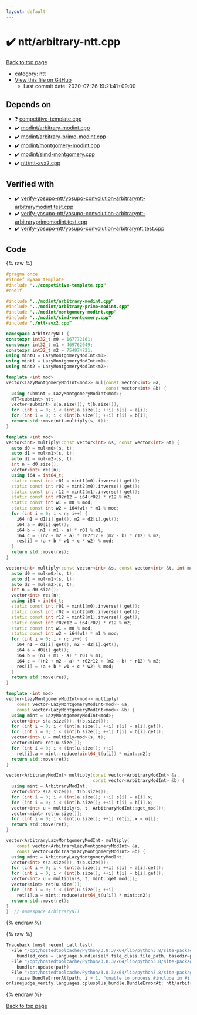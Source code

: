 ```yaml
---
layout: default
---
```


<!-- mathjax config similar to math.stackexchange -->
<script type="text/javascript" async
  src="https://cdnjs.cloudflare.com/ajax/libs/mathjax/2.7.5/MathJax.js?config=TeX-MML-AM_CHTML">
</script>
<script type="text/x-mathjax-config">
  MathJax.Hub.Config({
    TeX: { equationNumbers: { autoNumber: "AMS" }},
    tex2jax: {
      inlineMath: [ ['$','$'] ],
      processEscapes: true
    },
    "HTML-CSS": { matchFontHeight: false },
    displayAlign: "left",
    displayIndent: "2em"
  });
</script>

<script type="text/javascript" src="https://cdnjs.cloudflare.com/ajax/libs/jquery/3.4.1/jquery.min.js"></script>
<script src="https://cdn.jsdelivr.net/npm/jquery-balloon-js@1.1.2/jquery.balloon.min.js" integrity="sha256-ZEYs9VrgAeNuPvs15E39OsyOJaIkXEEt10fzxJ20+2I=" crossorigin="anonymous"></script>
<script type="text/javascript" src="../../assets/js/copy-button.js"></script>
<link rel="stylesheet" href="../../assets/css/copy-button.css" />


# :heavy_check_mark: ntt/arbitrary-ntt.cpp

<a href="../../index.html">Back to top page</a>

* category: <a href="../../index.html#ccb3669c87b2d028539237c4554e3c0f">ntt</a>
* <a href="{{ site.github.repository_url }}/blob/master/ntt/arbitrary-ntt.cpp">View this file on GitHub</a>
    - Last commit date: 2020-07-26 19:21:41+09:00




## Depends on

* :question: <a href="../competitive-template.cpp.html">competitive-template.cpp</a>
* :heavy_check_mark: <a href="../modint/arbitrary-modint.cpp.html">modint/arbitrary-modint.cpp</a>
* :heavy_check_mark: <a href="../modint/arbitrary-prime-modint.cpp.html">modint/arbitrary-prime-modint.cpp</a>
* :heavy_check_mark: <a href="../modint/montgomery-modint.cpp.html">modint/montgomery-modint.cpp</a>
* :heavy_check_mark: <a href="../modint/simd-montgomery.cpp.html">modint/simd-montgomery.cpp</a>
* :heavy_check_mark: <a href="ntt-avx2.cpp.html">ntt/ntt-avx2.cpp</a>


## Verified with

* :heavy_check_mark: <a href="../../verify/verify-yosupo-ntt/yosupo-convolution-arbitraryntt-arbitrarymodint.test.cpp.html">verify-yosupo-ntt/yosupo-convolution-arbitraryntt-arbitrarymodint.test.cpp</a>
* :heavy_check_mark: <a href="../../verify/verify-yosupo-ntt/yosupo-convolution-arbitraryntt-arbitraryprimemodint.test.cpp.html">verify-yosupo-ntt/yosupo-convolution-arbitraryntt-arbitraryprimemodint.test.cpp</a>
* :heavy_check_mark: <a href="../../verify/verify-yosupo-ntt/yosupo-convolution-arbitraryntt.test.cpp.html">verify-yosupo-ntt/yosupo-convolution-arbitraryntt.test.cpp</a>


## Code

<a id="unbundled"></a>
{% raw %}
```cpp
#pragma once
#ifndef Nyaan_template
#include "../competitive-template.cpp"
#endif

#include "../modint/arbitrary-modint.cpp"
#include "../modint/arbitrary-prime-modint.cpp"
#include "../modint/montgomery-modint.cpp"
#include "../modint/simd-montgomery.cpp"
#include "./ntt-avx2.cpp"

namespace ArbitraryNTT {
constexpr int32_t m0 = 167772161;
constexpr int32_t m1 = 469762049;
constexpr int32_t m2 = 754974721;
using mint0 = LazyMontgomeryModInt<m0>;
using mint1 = LazyMontgomeryModInt<m1>;
using mint2 = LazyMontgomeryModInt<m2>;

template <int mod>
vector<LazyMontgomeryModInt<mod>> mul(const vector<int> &a,
                                      const vector<int> &b) {
  using submint = LazyMontgomeryModInt<mod>;
  NTT<submint> ntt;
  vector<submint> s(a.size()), t(b.size());
  for (int i = 0; i < (int)a.size(); ++i) s[i] = a[i];
  for (int i = 0; i < (int)b.size(); ++i) t[i] = b[i];
  return std::move(ntt.multiply(s, t));
}

template <int mod>
vector<int> multiply(const vector<int> &s, const vector<int> &t) {
  auto d0 = mul<m0>(s, t);
  auto d1 = mul<m1>(s, t);
  auto d2 = mul<m2>(s, t);
  int n = d0.size();
  vector<int> res(n);
  using i64 = int64_t;
  static const int r01 = mint1(m0).inverse().get();
  static const int r02 = mint2(m0).inverse().get();
  static const int r12 = mint2(m1).inverse().get();
  static const int r02r12 = i64(r02) * r12 % m2;
  static const int w1 = m0 % mod;
  static const int w2 = i64(w1) * m1 % mod;
  for (int i = 0; i < n; i++) {
    i64 n1 = d1[i].get(), n2 = d2[i].get();
    i64 a = d0[i].get();
    i64 b = (n1 + m1 - a) * r01 % m1;
    i64 c = ((n2 + m2 - a) * r02r12 + (m2 - b) * r12) % m2;
    res[i] = (a + b * w1 + c * w2) % mod;
  }
  return std::move(res);
}

vector<int> multiply(const vector<int> &s, const vector<int> &t, int mod) {
  auto d0 = mul<m0>(s, t);
  auto d1 = mul<m1>(s, t);
  auto d2 = mul<m2>(s, t);
  int n = d0.size();
  vector<int> res(n);
  using i64 = int64_t;
  static const int r01 = mint1(m0).inverse().get();
  static const int r02 = mint2(m0).inverse().get();
  static const int r12 = mint2(m1).inverse().get();
  static const int r02r12 = i64(r02) * r12 % m2;
  static const int w1 = m0 % mod;
  static const int w2 = i64(w1) * m1 % mod;
  for (int i = 0; i < n; i++) {
    i64 n1 = d1[i].get(), n2 = d2[i].get();
    i64 a = d0[i].get();
    i64 b = (n1 + m1 - a) * r01 % m1;
    i64 c = ((n2 + m2 - a) * r02r12 + (m2 - b) * r12) % m2;
    res[i] = (a + b * w1 + c * w2) % mod;
  }
  return std::move(res);
}

template <int mod>
vector<LazyMontgomeryModInt<mod>> multiply(
    const vector<LazyMontgomeryModInt<mod>> &a,
    const vector<LazyMontgomeryModInt<mod>> &b) {
  using mint = LazyMontgomeryModInt<mod>;
  vector<int> s(a.size()), t(b.size());
  for (int i = 0; i < (int)a.size(); ++i) s[i] = a[i].get();
  for (int i = 0; i < (int)b.size(); ++i) t[i] = b[i].get();
  vector<int> u = multiply<mod>(s, t);
  vector<mint> ret(u.size());
  for (int i = 0; i < (int)u.size(); ++i)
    ret[i].a = mint::reduce(uint64_t(u[i]) * mint::n2);
  return std::move(ret);
}

vector<ArbitraryModInt> multiply(const vector<ArbitraryModInt> &a,
                                 const vector<ArbitraryModInt> &b) {
  using mint = ArbitraryModInt;
  vector<int> s(a.size()), t(b.size());
  for (int i = 0; i < (int)a.size(); ++i) s[i] = a[i].x;
  for (int i = 0; i < (int)b.size(); ++i) t[i] = b[i].x;
  vector<int> u = multiply(s, t, ArbitraryModInt::get_mod());
  vector<mint> ret(u.size());
  for (int i = 0; i < (int)u.size(); ++i) ret[i].x = u[i];
  return std::move(ret);
}

vector<ArbitraryLazyMontgomeryModInt> multiply(
    const vector<ArbitraryLazyMontgomeryModInt> &a,
    const vector<ArbitraryLazyMontgomeryModInt> &b) {
  using mint = ArbitraryLazyMontgomeryModInt;
  vector<int> s(a.size()), t(b.size());
  for (int i = 0; i < (int)a.size(); ++i) s[i] = a[i].get();
  for (int i = 0; i < (int)b.size(); ++i) t[i] = b[i].get();
  vector<int> u = multiply(s, t, mint::get_mod());
  vector<mint> ret(u.size());
  for (int i = 0; i < (int)u.size(); ++i)
    ret[i].a = mint::reduce(uint64_t(u[i]) * mint::n2);
  return std::move(ret);
}
}  // namespace ArbitraryNTT
```
{% endraw %}

<a id="bundled"></a>
{% raw %}
```cpp
Traceback (most recent call last):
  File "/opt/hostedtoolcache/Python/3.8.3/x64/lib/python3.8/site-packages/onlinejudge_verify/docs.py", line 349, in write_contents
    bundled_code = language.bundle(self.file_class.file_path, basedir=pathlib.Path.cwd())
  File "/opt/hostedtoolcache/Python/3.8.3/x64/lib/python3.8/site-packages/onlinejudge_verify/languages/cplusplus.py", line 185, in bundle
    bundler.update(path)
  File "/opt/hostedtoolcache/Python/3.8.3/x64/lib/python3.8/site-packages/onlinejudge_verify/languages/cplusplus_bundle.py", line 306, in update
    raise BundleErrorAt(path, i + 1, "unable to process #include in #if / #ifdef / #ifndef other than include guards")
onlinejudge_verify.languages.cplusplus_bundle.BundleErrorAt: ntt/arbitrary-ntt.cpp: line 3: unable to process #include in #if / #ifdef / #ifndef other than include guards

```
{% endraw %}

<a href="../../index.html">Back to top page</a>

